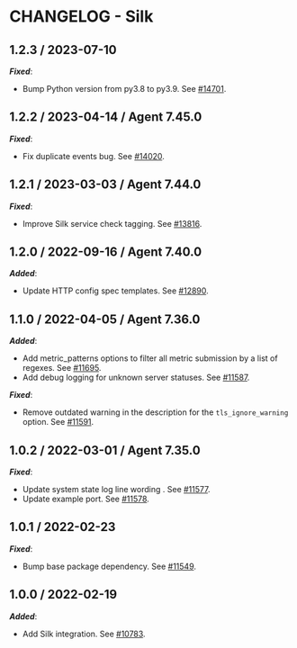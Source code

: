 # CHANGELOG - Silk

## 1.2.3 / 2023-07-10

***Fixed***:

* Bump Python version from py3.8 to py3.9. See [#14701](https://github.com/DataDog/integrations-core/pull/14701).

## 1.2.2 / 2023-04-14 / Agent 7.45.0

***Fixed***:

* Fix duplicate events bug. See [#14020](https://github.com/DataDog/integrations-core/pull/14020).

## 1.2.1 / 2023-03-03 / Agent 7.44.0

***Fixed***:

* Improve Silk service check tagging. See [#13816](https://github.com/DataDog/integrations-core/pull/13816).

## 1.2.0 / 2022-09-16 / Agent 7.40.0

***Added***:

* Update HTTP config spec templates. See [#12890](https://github.com/DataDog/integrations-core/pull/12890).

## 1.1.0 / 2022-04-05 / Agent 7.36.0

***Added***:

* Add metric_patterns options to filter all metric submission by a list of regexes. See [#11695](https://github.com/DataDog/integrations-core/pull/11695).
* Add debug logging for unknown server statuses. See [#11587](https://github.com/DataDog/integrations-core/pull/11587).

***Fixed***:

* Remove outdated warning in the description for the `tls_ignore_warning` option. See [#11591](https://github.com/DataDog/integrations-core/pull/11591).

## 1.0.2 / 2022-03-01 / Agent 7.35.0

***Fixed***:

* Update system state log line wording . See [#11577](https://github.com/DataDog/integrations-core/pull/11577).
* Update example port. See [#11578](https://github.com/DataDog/integrations-core/pull/11578).

## 1.0.1 / 2022-02-23

***Fixed***:

* Bump base package dependency. See [#11549](https://github.com/DataDog/integrations-core/pull/11549).

## 1.0.0 / 2022-02-19

***Added***:

* Add Silk integration. See [#10783](https://github.com/DataDog/integrations-core/pull/10783).
